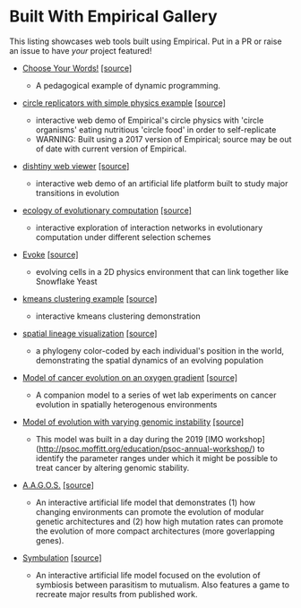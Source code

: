 Built With Empirical Gallery
============================

This listing showcases web tools built using Empirical. Put in a PR or
raise an issue to have *your* project featured!

- [Choose Your Words!](https://devosoft.github.io/dynamic-word/)
    [\[source\]](https://github.com/devosoft/dynamic-word)

  - A pedagogical example of dynamic programming.

- [circle replicators with simple physics
    example](https://lalejini.com/my_empirical_examples/simple_physics_example/web/example.html)
    [\[source\]](https://github.com/amlalejini/my_empirical_examples/tree/master/simple_physics_example)

  - interactive web demo of Empirical\'s circle physics with
        \'circle organisms\' eating nutritious \'circle food\' in order
        to self-replicate
  - WARNING: Built using a 2017 version of Empirical; source may be
        out of date with current version of Empirical.

- [dishtiny web viewer](https://mmore500.github.io/dishtiny)
    [\[source\]](https://github.com/mmore500/dishtiny)

  - interactive web demo of an artificial life platform built to
        study major transitions in evolution

- [ecology of evolutionary
    computation](https://emilydolson.github.io/ecology_of_evolutionary_computation/web/interaction_networks.html)
    [\[source\]](https://github.com/emilydolson/ecology_of_evolutionary_computation)

  - interactive exploration of interaction networks in evolutionary
        computation under different selection schemes

- [Evoke](https://devosoft.github.io/Evoke)
    [\[source\]](https://github.com/devosoft/Evoke)

  - evolving cells in a 2D physics environment that can link
        together like Snowflake Yeast

- [kmeans clustering
    example](https://lalejini.com/my_empirical_examples/KMeansClusteringExample/web/kmeans_clustering.html)
    [\[source\]](https://github.com/amlalejini/my_empirical_examples/tree/master/KMeansClusteringExample)

  - interactive kmeans clustering demonstration

- [spatial lineage
    visualization](https://emilydolson.github.io/visualizations/spatial_lineage/LineageViz.html)
    [\[source\]](https://github.com/emilydolson/visualizations/)

  - a phylogeny color-coded by each individual\'s position in the
        world, demonstrating the spatial dynamics of an evolving
        population

- [Model of cancer evolution on an oxygen
    gradient](http://emilydolson.github.io/memic_model/web/memic_model.html)
    [\[source\]](https://github.com/emilydolson/memic_model/)

  - A companion model to a series of wet lab experiments on cancer
        evolution in spatially heterogenous environments

- [Model of evolution with varying genomic
    instability](https://emilydolson.github.io/genomic_stability_model/web/genomic_stability_model.html)
    [\[source\]](https://github.com/emilydolson/genomic_stability_model/)

  - This model was built in a day during the 2019 \[IMO
        workshop\](<http://psoc.moffitt.org/education/psoc-annual-workshop/>)
        to identify the parameter ranges under which it might be
        possible to treat cancer by altering genomic stability.

- [A.A.G.O.S.](https://lalejini.com/Aagos/web/Aagos.html)
    [\[source\]](https://github.com/amlalejini/Aagos/)

  - An interactive artificial life model that demonstrates (1) how
        changing environments can promote the evolution of modular
        genetic architectures and (2) how high mutation rates can
        promote the evolution of more compact architectures (more
        goverlapping genes).

- [Symbulation](https://anyaevostinar.github.io/SymbulationEmp/web/symbulation.html)
    [\[source\]](https://github.com/anyaevostinar/SymbulationEmp)

  - An interactive artificial life model focused on the evolution of
        symbiosis between parasitism to mutualism. Also features a game
        to recreate major results from published work.
